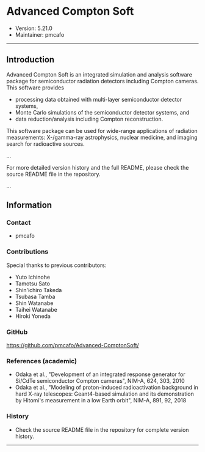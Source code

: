 
Advanced Compton Soft
================================================================

- Version: 5.21.0
- Maintainer: pmcafo

----

Introduction
----------------------------------------------------------------

Advanced Compton Soft is an integrated simulation and analysis software package
for semiconductor radiation detectors including Compton cameras.
This software provides

- processing data obtained with multi-layer semiconductor detector systems,
- Monte Carlo simulations of the semiconductor detector systems, and
- data reduction/analysis including Compton reconstruction.

This software package can be used for wide-range applications of radiation
measurements: X-/gamma-ray astrophysics, nuclear medicine, and imaging
search for radioactive sources.

...

For more detailed version history and the full README, please check the source README file in the repository.

...

Information
----------------------------------------------------------------

### Contact

- pmcafo

### Contributions

Special thanks to previous contributors:

- Yuto Ichinohe
- Tamotsu Sato
- Shin'ichiro Takeda
- Tsubasa Tamba
- Shin Watanabe
- Taihei Watanabe
- Hiroki Yoneda

### GitHub

<https://github.com/pmcafo/Advanced-ComptonSoft/>

### References (academic)

- Odaka et al., "Development of an integrated response generator for Si/CdTe semiconductor Compton cameras", NIM-A, 624, 303, 2010
- Odaka et al., "Modeling of proton-induced radioactivation background in hard X-ray telescopes: Geant4-based simulation and its demonstration by Hitomi's measurement in a low Earth orbit", NIM-A, 891, 92, 2018

### History

- Check the source README file in the repository for complete version history.

****************************************************************